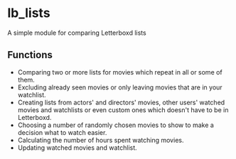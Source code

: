 # lb_lists

A simple module for comparing Letterboxd lists

## Functions
- Comparing two or more lists for movies which repeat in all or some of them.
- Excluding already seen movies or only leaving movies that are in your watchlist.
- Creating lists from actors' and directors' movies, other users' watched movies and watchlists or even custom ones which doesn't have to be in Letterboxd.
- Choosing a number of randomly chosen movies to show to make a decision what to watch easier.
- Calculating the number of hours spent watching movies.
- Updating watched movies and watchlist.
